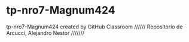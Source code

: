 # tp-nro7-Magnum424
tp-nro7-Magnum424 created by GitHub Classroom
////// Repositorio de Arcucci, Alejandro Nestor ///////
